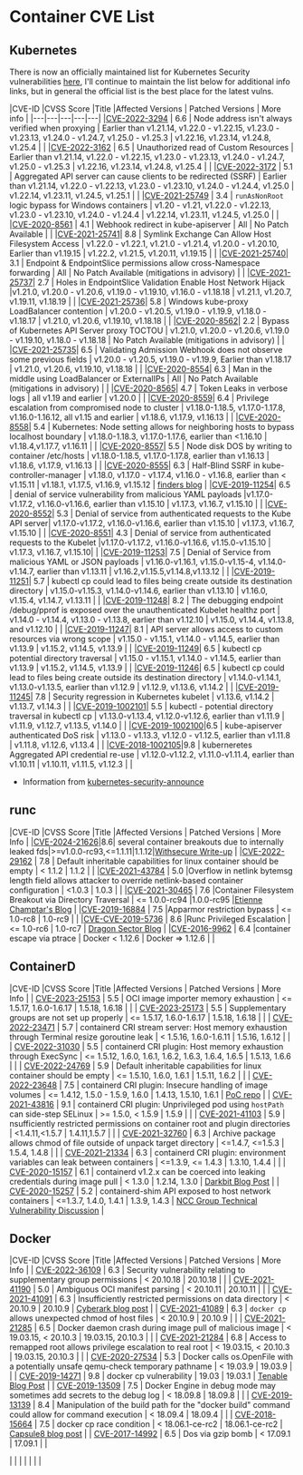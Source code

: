 # Container CVE List

## Kubernetes

There is now an officially maintained list for Kubernetes Security vulnerabilities [here](https://kubernetes.io/docs/reference/issues-security/official-cve-feed/), I'll continue to maintain the list below for additional info links, but in general the official list is the best place for the latest vulns.

|CVE-ID   |CVSS Score   |Title   |Affected Versions   | Patched Versions | More info |
|---|---|---|---|---|
|[CVE-2022-3294](https://github.com/kubernetes/kubernetes/issues/113757) | 6.6 | Node address isn't always verified when proxying | Earlier than v1.21.14,  v1.22.0 - v1.22.15, v1.23.0 - v1.23.13, v1.24.0 - v1.24.7, v1.25.0 - v1.25.3 | v1.22.16, v1.23.14, v1.24.8, v1.25.4 | |
|[CVE-2022-3162](https://github.com/kubernetes/kubernetes/issues/113756) | 6.5 | Unauthorized read of Custom Resources | Earlier than v1.21.14,  v1.22.0 - v1.22.15, v1.23.0 - v1.23.13, v1.24.0 - v1.24.7, v1.25.0 - v1.25.3 | v1.22.16, v1.23.14, v1.24.8, v1.25.4 | |
|[CVE-2022-3172](https://github.com/kubernetes/kubernetes/issues/112513) | 5.1 | Aggregated API server can cause clients to be redirected (SSRF) | Earlier than v1.21.14,  v1.22.0 - v1.22.13, v1.23.0 - v1.23.10, v1.24.0 - v1.24.4, v1.25.0 | v1.22.14, v1.23.11, v1.24.5, v1.25.1 | |
|[CVE-2021-25749](https://github.com/kubernetes/kubernetes/issues/112192) | 3.4 | `runAsNonRoot` logic bypass for Windows containers |  v1.20 - v1.21,  v1.22.0 - v1.22.13,  v1.23.0 - v1.23.10, v1.24.0 - v1.24.4 | v1.22.14, v1.23.11, v1.24.5, v1.25.0 | |
|[CVE-2020-8561](https://groups.google.com/g/kubernetes-security-announce/c/RV2IhwcrQsY) | 4.1 | Webhook redirect in kube-apiserver | All | No Patch Available | |
|[CVE-2021-25741](https://groups.google.com/g/kubernetes-security-announce/c/nyfdhK24H7s)| 8.8 | Symlink Exchange Can Allow Host Filesystem Access | v1.22.0 - v1.22.1, v1.21.0 - v1.21.4, v1.20.0 - v1.20.10, Earlier than v1.19.15 | v1.22.2, v1.21.5, v1.20.11, v1.19.15 | |
|[CVE-2021-25740](https://groups.google.com/g/kubernetes-security-announce/c/WYE9ptrhSLE)| 3.1 | Endpoint & EndpointSlice permissions allow cross-Namespace forwarding   |  All | No Patch Available (mitigations in advisory) | |
|[CVE-2021-25737](https://groups.google.com/g/kubernetes-security-announce/c/xAiN3924thY)| 2.7 | Holes in EndpointSlice Validation Enable Host Network Hijack  |v1.21.0, v1.20.0 - v1.20.6, v1.19.0 - v1.19.10, v1.16.0 - v1.18.18  | v1.21.1, v1.20.7, v1.19.11, v1.18.19  | |
|[CVE-2021-25736](https://groups.google.com/g/kubernetes-security-announce/c/lIoOPObO51Q)| 5.8 | Windows kube-proxy LoadBalancer contention  | v1.20.0 - v1.20.5, v1.19.0 - v1.19.9, v1.18.0 - v1.18.17  | v1.21.0, v1.20.6, v1.19.10, v1.18.18 | |
|[CVE-2020-8562](https://groups.google.com/g/kubernetes-security-announce/c/-MFX60_wdOY)| 2.2 | Bypass of Kubernetes API Server proxy TOCTOU | v1.21.0, v1.20.0 - v1.20.6, v1.19.0 - v1.19.10, v1.18.0 - v1.18.18  | No Patch Available (mitigations in advisory)  | |
|[CVE-2021-25735](https://groups.google.com/g/kubernetes-security-announce/c/FKAGqT4jx9Y)| 6.5 | Validating Admission Webhook does not observe some previous fields | v1.20.0 - v1.20.5, v1.19.0 - v1.19.9, Earlier than v1.18.17  | v1.21.0, v1.20.6, v1.19.10, v1.18.18 | |
|[CVE-2020-8554](https://groups.google.com/g/kubernetes-security-announce/c/iZWsF9nbKE8)| 6.3 | Man in the middle using LoadBalancer or ExternalIPs  | All  | No Patch Available (mitigations in advisory) | |
|[CVE-2020-8565](https://groups.google.com/g/kubernetes-security-announce/c/9d0gPe7SCM8)| 4.7  | Token Leaks in verbose logs | all v1.19 and earlier  | v1.20.0 | |
|[CVE-2020-8559](https://groups.google.com/g/kubernetes-security-announce/c/JAIGG5yNROs)| 6.4  | Privilege escalation from compromised node to cluster | v1.18.0-1.18.5, v1.17.0-1.17.8, v1.16.0-1.16.12, all v1.15 and earlier  | v1.18.6, v1.17.9, v1.16.13 | |
|[CVE-2020-8558](https://groups.google.com/g/kubernetes-security-announce/c/B1VegbBDMTE)| 5.4  | Kubernetes: Node setting allows for neighboring hosts to bypass localhost boundary | v1.18.0-1.18.3, v1.17.0-1.17.6, earlier than <1.16.10  | v1.18.4,v1.17.7, v1.16.11 | |
|[CVE-2020-8557](https://groups.google.com/g/kubernetes-security-announce/c/cB_JUsYEKyY)| 5.5  | Node disk DOS by writing to container /etc/hosts | v1.18.0-1.18.5, v1.17.0-1.17.8, earlier than  v1.16.13  | v1.18.6, v1.17.9, v1.16.13  | |
|[CVE-2020-8555](https://groups.google.com/g/kubernetes-security-announce/c/kEK27tqqs30)| 6.3 | Half-Blind SSRF in kube-controller-manager  | v1.18.0, v1.17.0 - v1.17.4, v1.16.0 - v1.16.8, earlier than < v1.15.11  | v1.18.1, v1.17.5, v1.16.9, v1.15.12  | [finders blog](https://medium.com/@BreizhZeroDayHunters/when-its-not-only-about-a-kubernetes-cve-8f6b448eafa8) |
|[CVE-2019-11254](https://groups.google.com/g/kubernetes-security-announce/c/wuwEwZigXBc)| 6.5  | denial of service vulnerability from malicious YAML payloads  |v1.17.0-v1.17.2, v1.16.0-v1.16.6, earlier than v1.15.10  | v1.17.3, v1.16.7, v1.15.10  | |
|[CVE-2020-8552](https://groups.google.com/g/kubernetes-security-announce/c/2UOlsba2g0s)| 5.3 | Denial of service from authenticated requests to the Kube API server| v1.17.0-v1.17.2, v1.16.0-v1.16.6, earlier than v1.15.10  | v1.17.3, v1.16.7, v1.15.10 | |
|[CVE-2020-8551](https://groups.google.com/g/kubernetes-security-announce/c/2UOlsba2g0s)| 4.3  | Denial of service from authenticated requests to the Kubelet |v1.17.0-v1.17.2, v1.16.0-v1.16.6, v1.15.0-v1.15.10 | v1.17.3, v1.16.7, v1.15.10| |
|[CVE-2019-11253](https://groups.google.com/g/kubernetes-security-announce/c/jk8polzSUxs)| 7.5   | Denial of Service from malicious YAML or JSON payloads  | v1.16.0-v1.16.1, v1.15.0-v1.15-4, v1.14.0-v1.14.7, earlier than v1.13.11  | v1.16.2,v1.15.5,v1.14.8,v1.13.12 | |
|[CVE-2019-11251](https://groups.google.com/g/kubernetes-security-announce/c/6vTrp6tVpHo)|  5.7  | kubectl cp could lead to files being create outside its destination directory   | v1.15.0-v1.15.3, v1.14.0-v1.14.6, earlier than v1.13.10  | v1.16.0, v1.15.4, v1.14.7, v1.13.11 | |
|[CVE-2019-11248](https://groups.google.com/g/kubernetes-security-announce/c/pKELclHIov8)| 8.2  | The debugging endpoint /debug/pprof is exposed over the unauthenticated Kubelet healthz port  | v1.14.0 - v1.14.4, v1.13.0 - v1.13.8, earlier than v1.12.10   | v1.15.0, v1.14.4, v1.13.8, and v1.12.10   | |
|[CVE-2019-11247](https://groups.google.com/g/kubernetes-security-announce/c/vUtEcSEY6SM)| 8.1  | API server allows access to custom resources via wrong scope  | v1.15.0 - v1.15.1, v1.14.0 - v1.14.5, earlier than v1.13.9  | v1.15.2, v1.14.5, v1.13.9   | |
|[CVE-2019-11249](https://groups.google.com/g/kubernetes-security-announce/c/vUtEcSEY6SM)| 6.5   | kubectl cp potential directory traversal  | v1.15.0 - v1.15.1, v1.14.0 - v1.14.5, earlier than v1.13.9  | v1.15.2, v1.14.5, v1.13.9 | |
|[CVE-2019-11246](https://groups.google.com/g/kubernetes-security-announce/c/NLs2TGbfPdo)| 6.5  | kubectl cp could lead to files being create outside its destination directory  |  v1.14.0-v1.14.1, v1.13.0-v1.13.5, earlier than v1.12.9  | v1.12.9, v1.13.6, v1.14.2   | |
|[CVE-2019-11245](https://groups.google.com/g/kubernetes-security-announce/c/lAs07uKLq2k)| 7.8  | Security regression in Kubernetes kubelet  | v1.13.6, v1.14.2   | v1.13.7, v1.14.3 | |
|[CVE-2019-1002101](https://groups.google.com/g/kubernetes-security-announce/c/OYFV1hiDE2w)| 5.5  | kubectl - potential directory traversal in kubectl cp  | v1.13.0-v1.13.4, v1.12.0-v1.12.6, earlier than v1.11.9   | v1.11.9, v1.12.7, v1.13.5, v1.14.0 | |
|[CVE-2019-1002100](https://groups.google.com/g/kubernetes-security-announce/c/i-HEIs8WC5w)|6.5 | kube-apiserver authenticated DoS risk  | v1.13.0 - v1.13.3, v1.12.0 - v1.12.5, earlier than v1.11.8    | v1.11.8, v1.12.6, v1.13.4 | |
|[CVE-2018-1002105](https://groups.google.com/g/kubernetes-security-announce/c/fm1MkmubMoI)|9.8 | kuberneretes Aggregated API credential re-use  | v1.12.0-v1.12.2, v1.11.0-v1.11.4, earlier than v1.10.11   | v1.10.11, v1.11.5, v1.12.3 | |

- Information from [kubernetes-security-announce](https://groups.google.com/g/kubernetes-security-announce)

## runc

|CVE-ID   |CVSS Score   |Title   |Affected Versions   | Patched Versions | More Info |
|[CVE-2024-21626](https://github.com/opencontainers/runc/security/advisories/GHSA-xr7r-f8xq-vfvv)|8.6|
several container breakouts due to internally leaked fds|>=v1.0.0-rc93,<=1.1.11|1.1.12|[Withsecure Write-up](https://labs.withsecure.com/publications/runc-working-directory-breakout--cve-2024-21626) |
|[CVE-2022-29162](https://github.com/opencontainers/runc/security/advisories/GHSA-f3fp-gc8g-vw66) | 7.8 | Default inheritable capabilities for linux container should be empty | < 1.1.2 | 1.1.2 | |
|[CVE-2021-43784](https://github.com/opencontainers/runc/security/advisories/GHSA-v95c-p5hm-xq8f) | 5.0 |Overflow in netlink bytemsg length field allows attacker to override netlink-based container configuration  | <1.0.3 | 1.0.3 | |
|[CVE-2021-30465](https://github.com/advisories/GHSA-c3xm-pvg7-gh7r) | 7.6 |Container Filesystem Breakout via Directory Traversal | <= 1.0.0-rc94 |1.0.0-rc95 |[Etienne Champtar's Blog](http://blog.champtar.fr/runc-symlink-CVE-2021-30465/) |
|[CVE-2019-16884](https://nvd.nist.gov/vuln/detail/CVE-2019-16884) | 7.5 |Apparmor restriction bypass | <= 1.0-rc8 | 1.0-rc9 | |
|[CVE-CVE-2019-5736](https://nvd.nist.gov/vuln/detail/CVE-2019-5736) | 8.6 |Runc Privileged Escalation | <= 1.0-rc6 | 1.0-rc7 | [Dragon Sector Blog](https://blog.dragonsector.pl/2019/02/cve-2019-5736-escape-from-docker-and.html) |
|[CVE-2016-9962](https://nvd.nist.gov/vuln/detail/CVE-2016-9962) | 6.4 |container escape via ptrace | Docker < 1.12.6 | Docker => 1.12.6 | |


## ContainerD

|CVE-ID   |CVSS Score   |Title   |Affected Versions   | Patched Versions | More Info |
| [CVE-2023-25153](https://github.com/containerd/containerd/security/advisories/GHSA-259w-8hf6-59c2) | 5.5 | OCI image importer memory exhaustion | <= 1.5.17, 1.6.0-1.6.17 | 1.5.18, 1.6.18 |  |
| [CVE-2023-25173](https://github.com/containerd/containerd/security/advisories/GHSA-hmfx-3pcx-653p) | 5.5 | Supplementary groups are not set up properly | <= 1.5.17, 1.6.0-1.6.17 | 1.5.18, 1.6.18 |  |
| [CVE-2022-23471](https://github.com/containerd/containerd/security/advisories/GHSA-2qjp-425j-52j9) | 5.7 | containerd CRI stream server: Host memory exhaustion through Terminal resize goroutine leak | < 1.5.16, 1.6.0-1.6.11 | 1.5.16, 1.6.12 |  |
| [CVE-2022-31030](https://github.com/containerd/containerd/security/advisories/GHSA-5ffw-gxpp-mxpf) | 5.5 | containerd CRI plugin: Host memory exhaustion through ExecSync | <= 1.5.12, 1.6.0, 1.6.1, 1.6.2, 1.6.3, 1.6.4, 1.6.5 | 1.5.13, 1.6.6 |  |
| [CVE-2022-24769](https://github.com/containerd/containerd/security/advisories/GHSA-c9cp-9c75-9v8c) | 5.9 | Default inheritable capabilities for linux container should be empty | <= 1.5.10, 1.6.0, 1.6.1 | 1.5.11, 1.6.2 |  |
| [CVE-2022-23648](https://github.com/containerd/containerd/security/advisories/GHSA-crp2-qrr5-8pq7) | 7.5 | containerd CRI plugin: Insecure handling of image volumes | <= 1.4.12, 1.5.0 - 1.5.9, 1.6.0 | 1.4.13, 1.5.10, 1.6.1 | [PoC repo](https://github.com/raesene/CVE-2022-23648-POC) |
| [CVE-2021-43816](https://github.com/containerd/containerd/security/advisories/GHSA-mvff-h3cj-wj9c) | 9.1 | containerd CRI plugin: Unprivileged pod using `hostPath` can side-step SELinux | >= 1.5.0, < 1.5.9 | 1.5.9 |  |
| [CVE-2021-41103](https://github.com/containerd/containerd/security/advisories/GHSA-c2h3-6mxw-7mvq) | 5.9 | nsufficiently restricted permissions on container root and plugin directories | <1.4.11,<1.5.7 | 1.4.11,1.5.7 |  |
| [CVE-2021-32760](https://github.com/containerd/containerd/security/advisories/GHSA-c72p-9xmj-rx3w) | 6.3 | Archive package allows chmod of file outside of unpack target directory | <=1.4.7, <=1.5.3  | 1.5.4, 1.4.8  |  |
| [CVE-2021-21334](https://github.com/containerd/containerd/security/advisories/GHSA-6g2q-w5j3-fwh4) | 6.3 | containerd CRI plugin: environment variables can leak between containers  | <=1.3.9, <= 1.4.3 | 1.3.10, 1.4.4 |  |
| [CVE-2020-15157](https://github.com/containerd/containerd/security/advisories/GHSA-742w-89gc-8m9c) | 6.1 | containerd v1.2.x can be coerced into leaking credentials during image pull | < 1.3.0  | 1.2.14, 1.3.0  | [Darkbit Blog Post](https://darkbit.io/blog/cve-2020-15157-containerdrip) |
| [CVE-2020-15257](https://github.com/containerd/containerd/security/advisories/GHSA-36xw-fx78-c5r4) | 5.2 | containerd-shim API exposed to host network containers | <=1.3.7, 1.4.0, 1.4.1 | 1.3.9, 1.4.3 | [NCC Group Technical Vulnerability Discussion](https://research.nccgroup.com/2020/12/10/abstract-shimmer-cve-2020-15257-host-networking-is-root-equivalent-again/) |


## Docker

|CVE-ID   |CVSS Score   |Title   |Affected Versions   | Patched Versions | More Info |
| [CVE-2022-36109](https://github.com/moby/moby/security/advisories/GHSA-rc4r-wh2q-q6c4) | 6.3 | Security vulnerability relating to supplementary group permissions | < 20.10.18 | 20.10.18  |   |
| [CVE-2021-41190](https://github.com/moby/moby/security/advisories/GHSA-xmmx-7jpf-fx42) | 5.0 | Ambiguous OCI manifest parsing | < 20.10.11 | 20.10.11  |   |
| [CVE-2021-41091](https://github.com/moby/moby/security/advisories/GHSA-3fwx-pjgw-3558) | 6.3 | Insufficiently restricted permissions on data directory | < 20.10.9 | 20.10.9  | [Cyberark blog post](https://www.cyberark.com/resources/threat-research-blog/how-docker-made-me-more-capable-and-the-host-less-secure)   |
| [CVE-2021-41089](https://github.com/moby/moby/security/advisories/GHSA-v994-f8vw-g7j4) | 6.3 | `docker cp` allows unexpected chmod of host files  | < 20.10.9 | 20.10.9  |   |
| [CVE-2021-21285](https://github.com/moby/moby/security/advisories/GHSA-6fj5-m822-rqx8) | 6.5 | Docker daemon crash during image pull of malicious image | < 19.03.15, < 20.10.3 | 19.03.15, 20.10.3  |   |
| [CVE-2021-21284](https://github.com/moby/moby/security/advisories/GHSA-7452-xqpj-6rpc) | 6.8 | Access to remapped root allows privilege escalation to real root | < 19.03.15, < 20.10.3 | 19.03.15, 20.10.3 |  |
| [CVE-2020-27534](https://nvd.nist.gov/vuln/detail/CVE-2020-27534) | 5.3 | Docker calls os.OpenFile with a potentially unsafe qemu-check temporary pathname  | < 19.03.9 | 19.03.9 |  |
| [CVE-2019-14271](https://nvd.nist.gov/vuln/detail/CVE-2019-14271) | 9.8 | docker cp vulnerability | 19.03 | 19.03.1 | [Tenable Blog Post](https://www.tenable.com/blog/cve-2019-14271-proof-of-concept-for-docker-copy-docker-cp-vulnerability-released) |
| [CVE-2019-13509](https://nvd.nist.gov/vuln/detail/CVE-2019-13509) | 7.5 | Docker Engine in debug mode may sometimes add secrets to the debug log  | < 18.09.8  | 18.09.8   |  |
| [CVE-2019-13139](https://nvd.nist.gov/vuln/detail/CVE-2019-13139) | 8.4 | Manipulation of the build path for the "docker build" command could allow for command execution | < 18.09.4 | 18.09.4 |  |
| [CVE-2018-15664](https://nvd.nist.gov/vuln/detail/CVE-2018-15664) | 7.5 | docker cp race condition   |  < 18.06.1-ce-rc2 | 18.06.1-ce-rc2  | [Capsule8 blog post](https://capsule8.com/blog/race-conditions-cloudy-with-a-chance-of-r-w-access/) |
| [CVE-2017-14992](https://nvd.nist.gov/vuln/detail/CVE-2017-14992) | 6.5 | Dos via gzip bomb   | < 17.09.1 | 17.09.1 |  |


|  |  |  |  |  |  |
